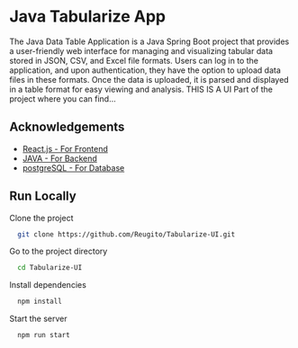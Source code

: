 # Java Tabularize App

The Java Data Table Application is a Java Spring Boot project that provides a user-friendly web interface for managing and visualizing tabular data stored in JSON, CSV, and Excel file formats. Users can log in to the application, and upon authentication, they have the option to upload data files in these formats. Once the data is uploaded, it is parsed and displayed in a table format for easy viewing and analysis.
THIS IS A UI Part of the project where you can find...

## Acknowledgements

 - [React.js - For Frontend](https://react.dev/learn/installation)
 - [JAVA - For Backend](https://www.java.com/en/download/help/download_options.html)
 - [postgreSQL - For Database](https://www.postgresql.org/download/)


## Run Locally

Clone the project

```bash
  git clone https://github.com/Reugito/Tabularize-UI.git
```

Go to the project directory

```bash
  cd Tabularize-UI
```

Install dependencies

```bash
  npm install
```

Start the server

```bash
  npm run start
```
